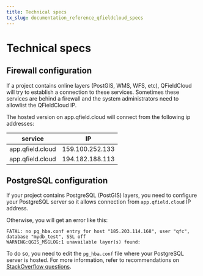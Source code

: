 ```yaml
---
title: Technical specs
tx_slug: documentation_reference_qfieldcloud_specs
---
```


# Technical specs

## Firewall configuration

If a project contains online layers (PostGIS, WMS, WFS, etc), QFieldCloud will try to establish a connection to these services. Sometimes these services are behind a firewall and the system administrators need to allowlist the QFieldCloud IP.

The hosted version on app.qfield.cloud will connect from the following ip addresses:

| service          | IP              |
|------------------|-----------------|
| app.qfield.cloud | 159.100.252.133 |
| app.qfield.cloud | 194.182.188.113 |


## PostgreSQL configuration

If your project contains PostgreSQL (PostGIS) layers, you need to configure your PostgreSQL server so it allows connection from `app.qfield.cloud` IP address.

Otherwise, you will get an error like this:

```
FATAL: no pg_hba.conf entry for host "185.203.114.168", user "qfc", database "mydb_test", SSL off
WARNING:QGIS_MSGLOG:1 unavailable layer(s) found:
```

To do so, you need to edit the `pg_hba.conf` file where your PostgreSQL server is hosted. For more information, refer to recommendations on [StackOverflow questions](https://stackoverflow.com/search?q=FATAL+no+pg_hba.conf+entry+for+host). <!-- markdown-link-check-disable-line -->
